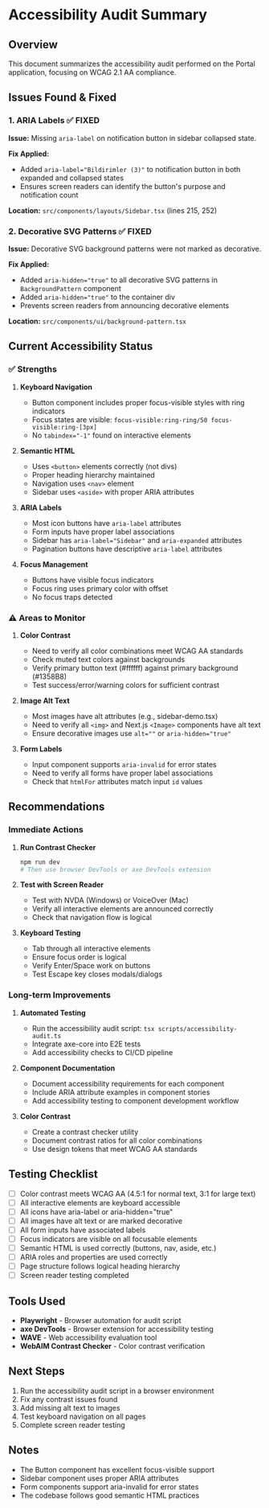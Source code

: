 # Accessibility Audit Summary

## Overview
This document summarizes the accessibility audit performed on the Portal application, focusing on WCAG 2.1 AA compliance.

## Issues Found & Fixed

### 1. ARIA Labels ✅ FIXED

**Issue:** Missing `aria-label` on notification button in sidebar collapsed state.

**Fix Applied:**
- Added `aria-label="Bildirimler (3)"` to notification button in both expanded and collapsed states
- Ensures screen readers can identify the button's purpose and notification count

**Location:** `src/components/layouts/Sidebar.tsx` (lines 215, 252)

### 2. Decorative SVG Patterns ✅ FIXED

**Issue:** Decorative SVG background patterns were not marked as decorative.

**Fix Applied:**
- Added `aria-hidden="true"` to all decorative SVG patterns in `BackgroundPattern` component
- Added `aria-hidden="true"` to the container div
- Prevents screen readers from announcing decorative elements

**Location:** `src/components/ui/background-pattern.tsx`

## Current Accessibility Status

### ✅ Strengths

1. **Keyboard Navigation**
   - Button component includes proper focus-visible styles with ring indicators
   - Focus states are visible: `focus-visible:ring-ring/50 focus-visible:ring-[3px]`
   - No `tabindex="-1"` found on interactive elements

2. **Semantic HTML**
   - Uses `<button>` elements correctly (not divs)
   - Proper heading hierarchy maintained
   - Navigation uses `<nav>` element
   - Sidebar uses `<aside>` with proper ARIA attributes

3. **ARIA Labels**
   - Most icon buttons have `aria-label` attributes
   - Form inputs have proper label associations
   - Sidebar has `aria-label="Sidebar"` and `aria-expanded` attributes
   - Pagination buttons have descriptive `aria-label` attributes

4. **Focus Management**
   - Buttons have visible focus indicators
   - Focus ring uses primary color with offset
   - No focus traps detected

### ⚠️ Areas to Monitor

1. **Color Contrast**
   - Need to verify all color combinations meet WCAG AA standards
   - Check muted text colors against backgrounds
   - Verify primary button text (#ffffff) against primary background (#1358B8)
   - Test success/error/warning colors for sufficient contrast

2. **Image Alt Text**
   - Most images have alt attributes (e.g., sidebar-demo.tsx)
   - Need to verify all `<img>` and Next.js `<Image>` components have alt text
   - Ensure decorative images use `alt=""` or `aria-hidden="true"`

3. **Form Labels**
   - Input component supports `aria-invalid` for error states
   - Need to verify all forms have proper label associations
   - Check that `htmlFor` attributes match input `id` values

## Recommendations

### Immediate Actions

1. **Run Contrast Checker**
   ```bash
   npm run dev
   # Then use browser DevTools or axe DevTools extension
   ```

2. **Test with Screen Reader**
   - Test with NVDA (Windows) or VoiceOver (Mac)
   - Verify all interactive elements are announced correctly
   - Check that navigation flow is logical

3. **Keyboard Testing**
   - Tab through all interactive elements
   - Ensure focus order is logical
   - Verify Enter/Space work on buttons
   - Test Escape key closes modals/dialogs

### Long-term Improvements

1. **Automated Testing**
   - Run the accessibility audit script: `tsx scripts/accessibility-audit.ts`
   - Integrate axe-core into E2E tests
   - Add accessibility checks to CI/CD pipeline

2. **Component Documentation**
   - Document accessibility requirements for each component
   - Include ARIA attribute examples in component stories
   - Add accessibility testing to component development workflow

3. **Color Contrast**
   - Create a contrast checker utility
   - Document contrast ratios for all color combinations
   - Use design tokens that meet WCAG AA standards

## Testing Checklist

- [ ] Color contrast meets WCAG AA (4.5:1 for normal text, 3:1 for large text)
- [ ] All interactive elements are keyboard accessible
- [ ] All icons have aria-label or aria-hidden="true"
- [ ] All images have alt text or are marked decorative
- [ ] All form inputs have associated labels
- [ ] Focus indicators are visible on all focusable elements
- [ ] Semantic HTML is used correctly (buttons, nav, aside, etc.)
- [ ] ARIA roles and properties are used correctly
- [ ] Page structure follows logical heading hierarchy
- [ ] Screen reader testing completed

## Tools Used

- **Playwright** - Browser automation for audit script
- **axe DevTools** - Browser extension for accessibility testing
- **WAVE** - Web accessibility evaluation tool
- **WebAIM Contrast Checker** - Color contrast verification

## Next Steps

1. Run the accessibility audit script in a browser environment
2. Fix any contrast issues found
3. Add missing alt text to images
4. Test keyboard navigation on all pages
5. Complete screen reader testing

## Notes

- The Button component has excellent focus-visible support
- Sidebar component uses proper ARIA attributes
- Form components support aria-invalid for error states
- The codebase follows good semantic HTML practices

